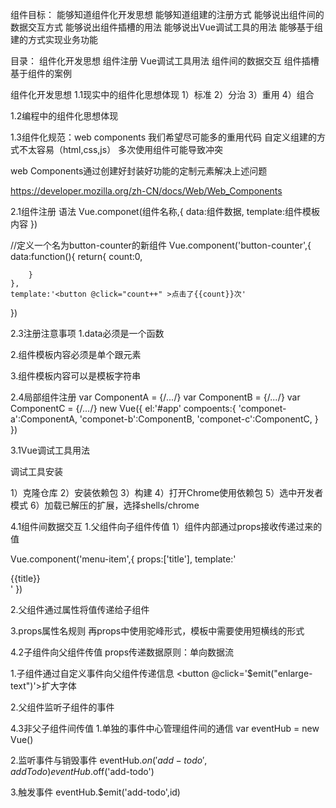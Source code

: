 组件目标：
能够知道组件化开发思想
能够知道组建的注册方式
能够说出组件间的数据交互方式
能够说出组件插槽的用法
能够说出Vue调试工具的用法
能够基于组建的方式实现业务功能



目录：
组件化开发思想
组件注册
Vue调试工具用法
组件间的数据交互
组件插槽
基于组件的案例


组件化开发思想
1.1现实中的组件化思想体现
1）标准
2）分治
3）重用
4）组合

1.2编程中的组件化思想体现


1.3组件化规范：web components
我们希望尽可能多的重用代码
自定义组建的方式不太容易（html,css,js）
多次使用组件可能导致冲突

web Components通过创建好封装好功能的定制元素解决上述问题

https://developer.mozilla.org/zh-CN/docs/Web/Web_Components


2.1组件注册
语法
Vue.componet(组件名称,{
    data:组件数据,
    template:组件模板内容
})

//定义一个名为button-counter的新组件
Vue.component('button-counter',{
    data:function(){
        return{
            count:0,
            

        }
    },
    template:'<button @click="count++" >点击了{{count}}次'
})


2.3注册注意事项
1.data必须是一个函数

2.组件模板内容必须是单个跟元素

3.组件模板内容可以是模板字符串




2.4局部组件注册
var ComponentA = {/*...*/}
var ComponentB = {/*...*/}
var ComponentC = {/*...*/}
new Vue({
    el:'#app'
    compoents:{
        'componet-a':ComponentA,
        'componet-b':ComponentB,
        'componet-c':ComponentC,
    }
})




3.1Vue调试工具用法

调试工具安装

1）克隆仓库
2）安装依赖包
3）构建
4）打开Chrome使用依赖包
5）选中开发者模式
6）加载已解压的扩展，选择shells/chrome



4.1组件间数据交互
1.父组件向子组件传值
1）组件内部通过props接收传递过来的值

Vue.component('menu-item',{
    props:['title'],
    template:'<div>{{title}}</div>'
})

2.父组件通过属性将值传递给子组件
<menu-item title="来自父组件的数据"></menu-item>
<menu-item :title="title"></menu-item>


3.props属性名规则
再props中使用驼峰形式，模板中需要使用短横线的形式



4.2子组件向父组件传值
props传递数据原则：单向数据流

1.子组件通过自定义事件向父组件传递信息
<button @click='$emit("enlarge-text")'>扩大字体</button>

2.父组件监听子组件的事件
<menu-item v-on:enlarge-text="fontsize +=0.1"></menu-item>


4.3非父子组件间传值
1.单独的事件中心管理组件间的通信
var eventHub = new Vue()


2.监听事件与销毁事件
eventHub.$on('add-todo',addTodo)
eventHub.$off('add-todo')


3.触发事件
eventHub.$emit('add-todo',id)